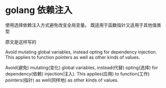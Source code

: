# golang 依赖注入

使用选择依赖注入方式避免改变全局变量。 既适用于函数指针又适用于其他值类型

原文是这样写的

Avoid mutating global variables, instead opting for dependency injection. This applies to function pointers as well as other kinds of values.


Avoid(避免) mutating(变化) global variables,
instead(代替) opting(选择) for dependency(依赖) injection(注入).
This applies(应用) to function(工作) pointers(指针)
as well(同样地) as other kinds of values.

